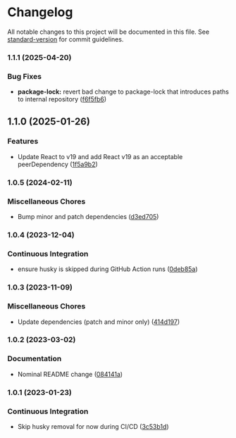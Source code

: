 # Changelog

All notable changes to this project will be documented in this file. See [standard-version](https://github.com/conventional-changelog/standard-version) for commit guidelines.

### 1.1.1 (2025-04-20)


### Bug Fixes

* **package-lock:** revert bad change to package-lock that introduces paths to internal repository ([f6f5fb6](https://github.com/indeedeng/react-singleton-context/commit/f6f5fb6787551d4e954b7a1e92245a5fb23050dd))

## 1.1.0 (2025-01-26)


### Features

* Update React to v19 and add React v19 as an acceptable peerDependency ([1f5a9b2](https://github.com/indeedeng/react-singleton-context/commit/1f5a9b2c40f6da3ebdbdcf63f3164da2efddacb5))

### 1.0.5 (2024-02-11)


### Miscellaneous Chores

* Bump minor and patch dependencies ([d3ed705](https://github.com/indeedeng/react-singleton-context/commit/d3ed705d2c1828009472bf1f68ae4c7c67bedc52))

### 1.0.4 (2023-12-04)


### Continuous Integration

* ensure husky is skipped during GitHub Action runs ([0deb85a](https://github.com/indeedeng/react-singleton-context/commit/0deb85adf19be1d6d60b17ab12de2a2c044986de))

### 1.0.3 (2023-11-09)


### Miscellaneous Chores

* Update dependencies (patch and minor only) ([414d197](https://github.com/indeedeng/react-singleton-context/commit/414d197b199ec7a7e8080bf2753c78f08d523ef8))

### 1.0.2 (2023-03-02)


### Documentation

* Nominal README change ([084141a](https://github.com/indeedeng/react-singleton-context/commit/084141a7711e8ffe2de8e6d39b0dc597d79aa8fa))

### 1.0.1 (2023-01-23)

### Continuous Integration

-   Skip husky removal for now during CI/CD ([3c53b1d](https://github.com/indeedeng/react-singleton-context/commit/3c53b1d6cff2052ca2e1ebfb16564604cea8e898))
